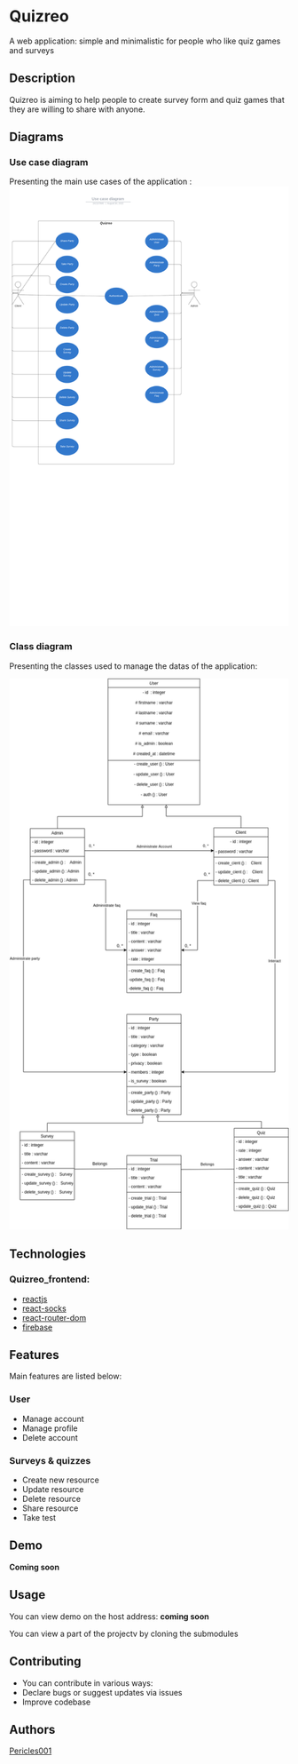 # Quizreo
A web application: simple and minimalistic for people who like quiz games and surveys

## Description

Quizreo is aiming to help people to create survey form and quiz games that they are willing to share with anyone.



## Diagrams


### Use case diagram

Presenting the main use cases of the application : 
![use case diagram](Use%20case%20diagram.png)


### Class diagram

Presenting the classes used to manage the datas of the application:

![Class diagram](class_diagram.drawio.png)


## Technologies

### Quizreo_frontend: 

* [reactjs](https://reactjs.org/t)
* [react-socks](https://www.npmjs.com/package/react-socks)
* [react-router-dom](https://v5.reactrouter.com/)
* [firebase](https://firebase.google.com/)



## Features

Main features are listed below: 

### User
* Manage account
* Manage profile
* Delete account

### Surveys & quizzes
* Create new resource
* Update resource
* Delete resource
* Share resource
* Take test 

## Demo

__Coming soon__

## Usage

You can view demo on the host address: __coming soon__

You can view a part of the projectv by cloning the submodules

## Contributing

* You can contribute in various ways: 
* Declare bugs or suggest updates via issues
* Improve codebase 

## Authors

[Pericles001](https://github.com/Pericles001)


